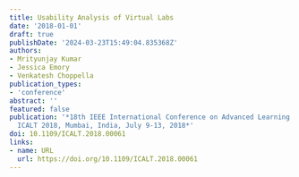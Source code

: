 ```yaml
---
title: Usability Analysis of Virtual Labs
date: '2018-01-01'
draft: true
publishDate: '2024-03-23T15:49:04.835368Z'
authors:
- Mrityunjay Kumar
- Jessica Emory
- Venkatesh Choppella
publication_types:
- 'conference'
abstract: ''
featured: false
publication: '*18th IEEE International Conference on Advanced Learning Technologies,
  ICALT 2018, Mumbai, India, July 9-13, 2018*'
doi: 10.1109/ICALT.2018.00061
links:
- name: URL
  url: https://doi.org/10.1109/ICALT.2018.00061
---
```



